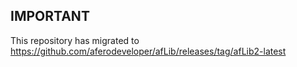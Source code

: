 ## IMPORTANT ##

This repository has migrated to <https://github.com/aferodeveloper/afLib/releases/tag/afLib2-latest>

